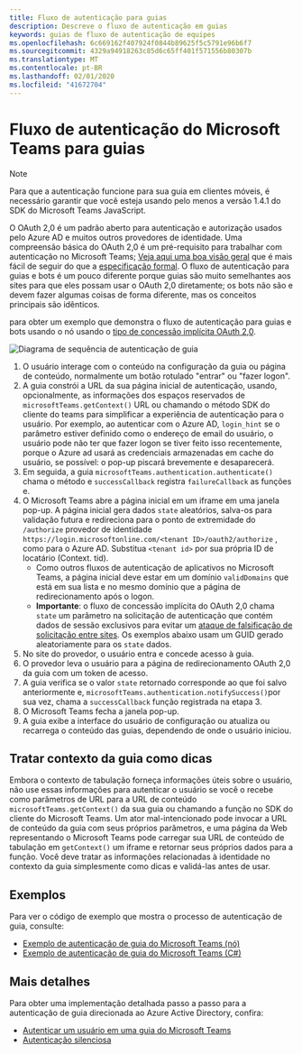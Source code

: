 ```yaml
---
title: Fluxo de autenticação para guias
description: Descreve o fluxo de autenticação em guias
keywords: guias de fluxo de autenticação de equipes
ms.openlocfilehash: 6c669162f407924f0844b89625f5c5791e96b6f7
ms.sourcegitcommit: 4329a94918263c85d6c65ff401f571556b80307b
ms.translationtype: MT
ms.contentlocale: pt-BR
ms.lasthandoff: 02/01/2020
ms.locfileid: "41672704"
---
```

# <a name="microsoft-teams-authentication-flow-for-tabs"></a>Fluxo de autenticação do Microsoft Teams para guias

> [!Note]
> Para que a autenticação funcione para sua guia em clientes móveis, é necessário garantir que você esteja usando pelo menos a versão 1.4.1 do SDK do Microsoft Teams JavaScript.

O OAuth 2,0 é um padrão aberto para autenticação e autorização usados pelo Azure AD e muitos outros provedores de identidade. Uma compreensão básica do OAuth 2,0 é um pré-requisito para trabalhar com autenticação no Microsoft Teams; [Veja aqui uma boa visão geral](https://aaronparecki.com/oauth-2-simplified/) que é mais fácil de seguir do que a [especificação formal](https://oauth.net/2/). O fluxo de autenticação para guias e bots é um pouco diferente porque guias são muito semelhantes aos sites para que eles possam usar o OAuth 2,0 diretamente; os bots não são e devem fazer algumas coisas de forma diferente, mas os conceitos principais são idênticos.

para obter um exemplo que demonstra o fluxo de autenticação para guias e bots usando o nó usando o [tipo de concessão implícita OAuth 2,0](https://oauth.net/2/grant-types/implicit/).

![Diagrama de sequência de autenticação de guia](~/assets/images/authentication/tab_auth_sequence_diagram.png)

1. O usuário interage com o conteúdo na configuração da guia ou página de conteúdo, normalmente um botão rotulado "entrar" ou "fazer logon".
2. A guia constrói a URL da sua página inicial de autenticação, usando, opcionalmente, as informações dos espaços reservados de `microsoftTeams.getContext()` URL ou chamando o método SDK do cliente do teams para simplificar a experiência de autenticação para o usuário. Por exemplo, ao autenticar com o Azure AD, `login_hint` se o parâmetro estiver definido como o endereço de email do usuário, o usuário pode não ter que fazer logon se tiver feito isso recentemente, porque o Azure ad usará as credenciais armazenadas em cache do usuário, se possível: o pop-up piscará brevemente e desaparecerá.
3. Em seguida, a guia `microsoftTeams.authentication.authenticate()` chama o método e `successCallback` registra `failureCallback` as funções e.
4. O Microsoft Teams abre a página inicial em um iframe em uma janela pop-up. A página inicial gera dados `state` aleatórios, salva-os para validação futura e redireciona para o ponto de extremidade do `/authorize` provedor de identidade `https://login.microsoftonline.com/<tenant ID>/oauth2/authorize` , como para o Azure AD. Substitua `<tenant id>` por sua própria ID de locatário (Context. tid).
    * Como outros fluxos de autenticação de aplicativos no Microsoft Teams, a página inicial deve estar em um domínio `validDomains` que está em sua lista e no mesmo domínio que a página de redirecionamento após o logon.
    * **Importante**: o fluxo de concessão implícita do OAuth 2,0 chama `state` um parâmetro na solicitação de autenticação que contém dados de sessão exclusivos para evitar um [ataque de falsificação de solicitação entre sites](https://en.wikipedia.org/wiki/Cross-site_request_forgery). Os exemplos abaixo usam um GUID gerado aleatoriamente para os `state` dados.
5. No site do provedor, o usuário entra e concede acesso à guia.
6. O provedor leva o usuário para a página de redirecionamento OAuth 2,0 da guia com um token de acesso.
7. A guia verifica se o valor `state` retornado corresponde ao que foi salvo anteriormente e, `microsoftTeams.authentication.notifySuccess()`por sua vez, chama a `successCallback` função registrada na etapa 3.
8. O Microsoft Teams fecha a janela pop-up.
9. A guia exibe a interface do usuário de configuração ou atualiza ou recarrega o conteúdo das guias, dependendo de onde o usuário iniciou.

## <a name="treat-tab-context-as-hints"></a>Tratar contexto da guia como dicas

Embora o contexto de tabulação forneça informações úteis sobre o usuário, não use essas informações para autenticar o usuário se você o recebe como parâmetros de URL para a URL de conteúdo `microsoftTeams.getContext()` da sua guia ou chamando a função no SDK do cliente do Microsoft Teams. Um ator mal-intencionado pode invocar a URL de conteúdo da guia com seus próprios parâmetros, e uma página da Web representando o Microsoft Teams pode carregar sua URL de conteúdo de tabulação em `getContext()` um iframe e retornar seus próprios dados para a função. Você deve tratar as informações relacionadas à identidade no contexto da guia simplesmente como dicas e validá-las antes de usar.

## <a name="samples"></a>Exemplos

Para ver o código de exemplo que mostra o processo de autenticação de guia, consulte:

* [Exemplo de autenticação de guia do Microsoft Teams (nó)](https://github.com/OfficeDev/microsoft-teams-sample-complete-node)
* [Exemplo de autenticação de guia do Microsoft Teams (C#)](https://github.com/OfficeDev/microsoft-teams-sample-complete-csharp)

## <a name="more-details"></a>Mais detalhes

Para obter uma implementação detalhada passo a passo para a autenticação de guia direcionada ao Azure Active Directory, confira:

* [Autenticar um usuário em uma guia do Microsoft Teams](~/tabs/how-to/authentication/auth-tab-AAD.md)
* [Autenticação silenciosa](~/tabs/how-to/authentication/auth-silent-AAD.md)
